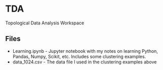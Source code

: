 # TDA
Topological Data Analysis Workspace

## Files
* Learning.ipynb - Jupyter notebook with my notes on learning Python, Pandas, Numpy, Scikit, etc.  Includes some clustering examples.
* data_1024.csv - The data file I used in the clustering examples above

